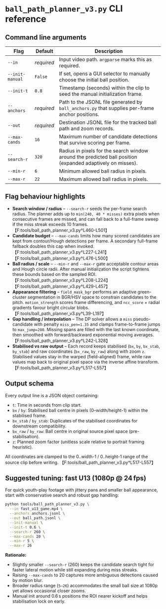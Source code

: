 # `ball_path_planner_v3.py` CLI reference

## Command line arguments

| Flag | Default | Description |
| --- | --- | --- |
| `--in` | _required_ | Input video path. `argparse` marks this as required. |
| `--init-manual` | `False` | If set, opens a GUI selector to manually choose the initial ball position. |
| `--init-t` | `0.8` | Timestamp (seconds) within the clip to seed the manual initialization frame. |
| `--anchors` | _required_ | Path to the JSONL file generated by `ball_anchors.py` that supplies per-frame anchor positions. |
| `--out` | _required_ | Destination JSONL file for the tracked ball path and zoom records. |
| `--max-cands` | `16` | Maximum number of candidate detections that survive scoring per frame. |
| `--search-r` | `320` | Radius in pixels for the search window around the predicted ball position (expanded adaptively on misses). |
| `--min-r` | `6` | Minimum allowed ball radius in pixels. |
| `--max-r` | `22` | Maximum allowed ball radius in pixels. |

## Flag behaviour highlights

- **Search window / radius** – `--search-r` seeds the per-frame search radius. The planner adds up to `min(240, 40 * misses)` extra pixels when consecutive frames are missed, and can fall back to a full-frame sweep if the miss streak exceeds 10 frames. 【F:tools/ball_path_planner_v3.py†L460-L501】
- **Candidate budget** – `--max-cands` limits how many scored candidates are kept from contour/Hough detections per frame. A secondary full-frame fallback doubles this cap when invoked. 【F:tools/ball_path_planner_v3.py†L227-L241】【F:tools/ball_path_planner_v3.py†L476-L500】
- **Ball radius / scale** – `--min-r` and `--max-r` gate acceptable contour areas and Hough circle radii. After manual initialization the script tightens these bounds based on the sampled ROI. 【F:tools/ball_path_planner_v3.py†L208-L224】【F:tools/ball_path_planner_v3.py†L429-L457】
- **Appearance filtering** – `field_mask_bgr` performs an adaptive green-cluster segmentation in BGR/HSV space to constrain candidates to the pitch. `motion_strength` scores frame differencing, and `ncc_score` + radial gradients favour bright circular blobs. 【F:tools/ball_path_planner_v3.py†L39-L197】
- **Gap handling / interpolation** – The DP solver allows a `miss` pseudo-candidate with penalty `miss_pen=1.35` and clamps frame-to-frame jumps to `max_jump=280`. Missing spans are filled with the last known coordinate, then smoothed with forward/backward exponential moving averages. 【F:tools/ball_path_planner_v3.py†L242-L328】
- **Stabilised vs raw output** – Each record keeps stabilised (`bx`, `by`, `bx_stab`, `by_stab`) and raw coordinates (`bx_raw`, `by_raw`) along with zoom `z`. Stabilised values stay in the warped (field-aligned) frame, while raw values map back to original pixel space via the inverse affine transform. 【F:tools/ball_path_planner_v3.py†L517-L557】

## Output schema

Every output line is a JSON object containing:

- `t`: Time in seconds from clip start.
- `bx` / `by`: Stabilised ball centre in pixels (0–width/height-1) within the stabilised frame.
- `bx_stab` / `by_stab`: Duplicates of the stabilised coordinates for downstream compatibility.
- `bx_raw` / `by_raw`: Ball centre in original source pixel space (pre-stabilisation).
- `z`: Planned zoom factor (unitless scale relative to portrait framing heuristic).

All coordinates are clamped to the 0..width-1 / 0..height-1 range of the source clip before writing. 【F:tools/ball_path_planner_v3.py†L517-L557】

## Suggested tuning: fast U13 (1080p @ 24 fps)

For quick youth-play footage with jittery pans and smaller ball appearance, start with conservative search and robust gap handling:

```bash
python tools/ball_path_planner_v3.py \
  --in fast_u13_game.mp4 \
  --anchors anchors.jsonl \
  --out ball_path.jsonl \
  --init-manual \
  --init-t 0.6 \
  --search-r 260 \
  --max-cands 20 \
  --min-r 5 \
  --max-r 26
```

**Rationale:**

- Slightly smaller `--search-r` (260) keeps the candidate search tight for faster lateral motion while still expanding during miss streaks.
- Raising `--max-cands` to 20 captures more ambiguous detections caused by motion blur.
- Broader radius range (`5–26`) accommodates the small ball size at 1080p yet allows occasional closer zooms.
- Manual init around 0.6 s positions the ROI nearer kickoff and helps stabilisation lock on early.
```
